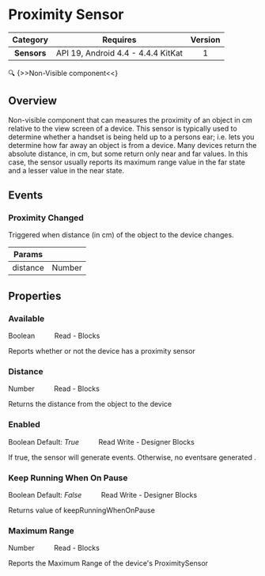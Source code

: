 # Proximity Sensor

| Category | Requires | Version |
|:--------:|:-------:|:--------:|
|**Sensors**|<span class="chip chip-any">API 19, Android 4.4 - 4.4.4 KitKat</span>|<span class="chip chip-number">1</span>|

:mag: {>>Non-Visible component<<}

## Overview

Non-visible component that can measures the proximity of an object in cm relative to the view screen of a device. This sensor is typically used to determine whether a handset is being held up to a persons ear; i.e. lets you determine how far away an object is from a device. Many devices return the absolute distance, in cm, but some return only near and far values. In this case, the sensor usually reports its maximum range value in the far state and a lesser value in the near state.

## Events

### Proximity Changed

Triggered when distance (in cm) of the object to the device changes.

<div class="block" ai2-block="event" not-rendered="true" value="%7B%22componentName%22:%20%22Proximity%20Sensor%22,%20%22name%22:%20%22Proximity%20Changed%22,%20%22param%22:%20%5B%22distance%22%5D%7D"></div>

| Params | []() |
|--------|------|
|distance|<span class="chip chip-number">Number</span>|

## Properties

### Available

<span class="chip chip-boolean">Boolean</span><span style="user-select: none;">&nbsp;&nbsp;&nbsp;&nbsp;&nbsp;&nbsp;&nbsp;&nbsp;&nbsp;&nbsp;</span><span class="chip chip-rw">Read</span><span style="user-select: none;">&nbsp;</span>-<span style="user-select: none;">&nbsp;</span><span class="chip chip-bd">Blocks</span><span style="user-select: none;">&nbsp;</span>

Reports whether or not the device has a proximity sensor

<div class="block" ai2-block="property" not-rendered="true" value="%7B%22componentName%22:%20%22Proximity%20Sensor%22,%20%22name%22:%20%22Available%22,%20%22getter%22:%20true%7D"></div>

### Distance

<span class="chip chip-number">Number</span><span style="user-select: none;">&nbsp;&nbsp;&nbsp;&nbsp;&nbsp;&nbsp;&nbsp;&nbsp;&nbsp;&nbsp;</span><span class="chip chip-rw">Read</span><span style="user-select: none;">&nbsp;</span>-<span style="user-select: none;">&nbsp;</span><span class="chip chip-bd">Blocks</span><span style="user-select: none;">&nbsp;</span>

Returns the distance from the object to the device

<div class="block" ai2-block="property" not-rendered="true" value="%7B%22componentName%22:%20%22Proximity%20Sensor%22,%20%22name%22:%20%22Distance%22,%20%22getter%22:%20true%7D"></div>

### Enabled

<span class="chip chip-boolean">Boolean</span><span style="user-select: none;">&nbsp;</span><span class="chip chip-boolean">Default: <i>True</i></span><span style="user-select: none;">&nbsp;&nbsp;&nbsp;&nbsp;&nbsp;&nbsp;&nbsp;&nbsp;&nbsp;&nbsp;</span><span class="chip chip-rw">Read</span><span style="user-select: none;">&nbsp;</span><span class="chip chip-rw">Write</span><span style="user-select: none;">&nbsp;</span>-<span style="user-select: none;">&nbsp;</span><span class="chip chip-bd">Designer</span><span style="user-select: none;">&nbsp;</span><span class="chip chip-bd">Blocks</span><span style="user-select: none;">&nbsp;</span>

If true, the sensor will generate events. Otherwise, no eventsare generated .

<div class="block" ai2-block="property" not-rendered="true" value="%7B%22componentName%22:%20%22Proximity%20Sensor%22,%20%22name%22:%20%22Enabled%22,%20%22getter%22:%20true%7D"></div>
<div class="block" ai2-block="property" not-rendered="true" value="%7B%22componentName%22:%20%22Proximity%20Sensor%22,%20%22name%22:%20%22Enabled%22,%20%22getter%22:%20false%7D"></div>

### Keep Running When On Pause

<span class="chip chip-boolean">Boolean</span><span style="user-select: none;">&nbsp;</span><span class="chip chip-boolean">Default: <i>False</i></span><span style="user-select: none;">&nbsp;&nbsp;&nbsp;&nbsp;&nbsp;&nbsp;&nbsp;&nbsp;&nbsp;&nbsp;</span><span class="chip chip-rw">Read</span><span style="user-select: none;">&nbsp;</span><span class="chip chip-rw">Write</span><span style="user-select: none;">&nbsp;</span>-<span style="user-select: none;">&nbsp;</span><span class="chip chip-bd">Designer</span><span style="user-select: none;">&nbsp;</span><span class="chip chip-bd">Blocks</span><span style="user-select: none;">&nbsp;</span>

Returns value of keepRunningWhenOnPause

<div class="block" ai2-block="property" not-rendered="true" value="%7B%22componentName%22:%20%22Proximity%20Sensor%22,%20%22name%22:%20%22Keep%20Running%20When%20On%20Pause%22,%20%22getter%22:%20true%7D"></div>
<div class="block" ai2-block="property" not-rendered="true" value="%7B%22componentName%22:%20%22Proximity%20Sensor%22,%20%22name%22:%20%22Keep%20Running%20When%20On%20Pause%22,%20%22getter%22:%20false%7D"></div>

### Maximum Range

<span class="chip chip-number">Number</span><span style="user-select: none;">&nbsp;&nbsp;&nbsp;&nbsp;&nbsp;&nbsp;&nbsp;&nbsp;&nbsp;&nbsp;</span><span class="chip chip-rw">Read</span><span style="user-select: none;">&nbsp;</span>-<span style="user-select: none;">&nbsp;</span><span class="chip chip-bd">Blocks</span><span style="user-select: none;">&nbsp;</span>

Reports the Maximum Range of the device's ProximitySensor

<div class="block" ai2-block="property" not-rendered="true" value="%7B%22componentName%22:%20%22Proximity%20Sensor%22,%20%22name%22:%20%22Maximum%20Range%22,%20%22getter%22:%20true%7D"></div>
